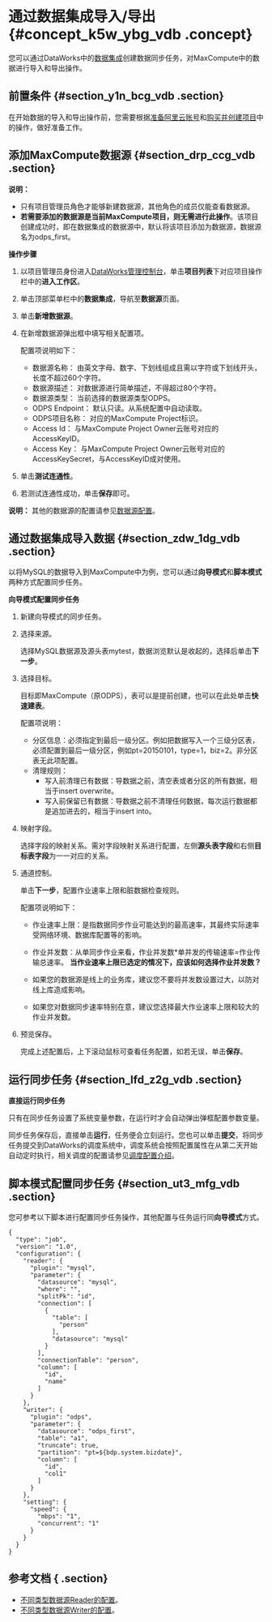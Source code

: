 # 通过数据集成导入/导出 {#concept_k5w_ybg_vdb .concept}

您可以通过DataWorks中的[数据集成](https://www.alibabacloud.com/help/doc-detail/47677.html)创建数据同步任务，对MaxCompute中的数据进行导入和导出操作。

## 前置条件 {#section_y1n_bcg_vdb .section}

在开始数据的导入和导出操作前，您需要根据[准备阿里云账号](../../../../intl.zh-CN/准备工作/准备阿里云账号.md)和[购买并创建项目](../../../../intl.zh-CN/准备工作/创建项目.md)中的操作，做好准备工作。

## 添加MaxCompute数据源 {#section_drp_ccg_vdb .section}

**说明：** 

-   只有项目管理员角色才能够新建数据源，其他角色的成员仅能查看数据源。
-   **若需要添加的数据源是当前MaxCompute项目，则无需进行此操作**。该项目创建成功时，即在数据集成的数据源中，默认将该项目添加为数据源，数据源名为odps\_first。

**操作步骤**

1.  以项目管理员身份进入[DataWorks管理控制台](https://workbench.data.aliyun.com/console?spm=a2c4g.11186623.2.7.bBZHDz)，单击**项目列表**下对应项目操作栏中的**进入工作区**。
2.  单击顶部菜单栏中的**数据集成**，导航至**数据源**页面。
3.  单击**新增数据源**。
4.  在新增数据源弹出框中填写相关配置项。

    配置项说明如下：

    -   数据源名称： 由英文字母、数字、下划线组成且需以字符或下划线开头，长度不超过60个字符。
    -   数据源描述： 对数据源进行简单描述，不得超过80个字符。
    -   数据源类型： 当前选择的数据源类型ODPS。
    -   ODPS Endpoint： 默认只读。从系统配置中自动读取。
    -   ODPS项目名称： 对应的MaxCompute Project标识。
    -   Access Id： 与MaxCompute Project Owner云账号对应的AccessKeyID。
    -   Access Key： 与MaxCompute Project Owner云账号对应的AccessKeySecret，与AccessKeyID成对使用。
5.  单击**测试连通性**。
6.  若测试连通性成功，单击**保存**即可。

**说明：** 其他的数据源的配置请参见[数据源配置](https://www.alibabacloud.com/help/doc-detail/60416.html)。

## 通过数据集成导入数据 {#section_zdw_1dg_vdb .section}

以将MySQL的数据导入到MaxCompute中为例，您可以通过**向导模式**和**脚本模式**两种方式配置同步任务。

**向导模式配置同步任务**

1.  新建向导模式的同步任务。
2.  选择来源。

    选择MySQL数据源及源头表mytest，数据浏览默认是收起的，选择后单击**下一步**。

3.  选择目标。

    目标即MaxCompute（原ODPS），表可以是提前创建，也可以在此处单击**快速建表**。

    配置项说明：

    -   分区信息：必须指定到最后一级分区。例如把数据写入一个三级分区表，必须配置到最后一级分区，例如pt=20150101，type=1，biz=2。非分区表无此项配置。
    -   清理规则：
        -   写入前清理已有数据：导数据之前，清空表或者分区的所有数据，相当于insert overwrite。
        -   写入前保留已有数据：导数据之前不清理任何数据，每次运行数据都是追加进去的，相当于insert into。
4.  映射字段。

    选择字段的映射关系。需对字段映射关系进行配置，左侧**源头表字段**和右侧**目标表字段**为一一对应的关系。

5.  通道控制。

    单击**下一步**，配置作业速率上限和脏数据检查规则。

    配置项说明如下：

    -   作业速率上限：是指数据同步作业可能达到的最高速率，其最终实际速率受网络环境、数据库配置等的影响。
    -   作业并发数：从单同步作业来看，作业并发数\*单并发的传输速率=作业传输总速率。
    **当作业速率上限已选定的情况下，应该如何选择作业并发数？**

    -   如果您的数据源是线上的业务库，建议您不要将并发数设置过大，以防对线上库造成影响。
    -   如果您对数据同步速率特别在意，建议您选择最大作业速率上限和较大的作业并发数。
6.  预览保存。

    完成上述配置后，上下滚动鼠标可查看任务配置，如若无误，单击**保存**。


## 运行同步任务 {#section_lfd_z2g_vdb .section}

**直接运行同步任务**

只有在同步任务设置了系统变量参数，在运行时才会自动弹出弹框配置参数变量。

同步任务保存后，直接单击**运行**，任务便会立刻运行。您也可以单击**提交**，将同步任务提交到DataWorks的调度系统中，调度系统会按照配置属性在从第二天开始自动定时执行，相关调度的配置请参见[调度配置介绍](https://www.alibabacloud.com/help/doc-detail//50130.html)。

## 脚本模式配置同步任务 {#section_ut3_mfg_vdb .section}

您可参考以下脚本进行配置同步任务操作，其他配置与任务运行同**向导模式**方式。

```
{
  "type": "job",
  "version": "1.0",
  "configuration": {
    "reader": {
      "plugin": "mysql",
      "parameter": {
        "datasource": "mysql",
        "where": "",
        "splitPk": "id",
        "connection": [
          {
            "table": [
              "person"
            ],
            "datasource": "mysql"
          }
        ],
        "connectionTable": "person",
        "column": [
          "id",
          "name"
        ]
      }
    },
    "writer": {
      "plugin": "odps",
      "parameter": {
        "datasource": "odps_first",
        "table": "a1",
        "truncate": true,
        "partition": "pt=${bdp.system.bizdate}",
        "column": [
          "id",
          "col1"
        ]
      }
    },
    "setting": {
      "speed": {
        "mbps": "1",
        "concurrent": "1"
      }
    }
  }
}
```

## 参考文档 { .section}

-   [不同类型数据源Reader的配置](https://www.alibabacloud.com/help/faq-list/49806.html)。
-   [不同类型数据源Writer的配置](https://www.alibabacloud.com/help/faq-list/49807.html)。

